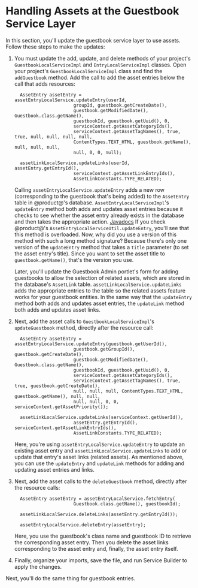 # Handling Assets at the Guestbook Service Layer [](id=handling-assets-at-the-guestbook-service-layer)

In this section, you'll update the guestbook service layer to use assets. Follow 
these steps to make the updates:

1.  You must update the add, update, and delete methods of your project's
    `GuestbookLocalServiceImpl` and `EntryLocalServiceImpl` classes. Open your
    project's `GuestbookLocalServiceImpl` class and find the `addGuestbook` 
    method. Add the call to add the asset entries below the call that adds
    resources: 

          AssetEntry assetEntry = assetEntryLocalService.updateEntry(userId,
                              groupId, guestbook.getCreateDate(),
                              guestbook.getModifiedDate(), Guestbook.class.getName(),
                              guestbookId, guestbook.getUuid(), 0,
                              serviceContext.getAssetCategoryIds(),
                              serviceContext.getAssetTagNames(), true, true, null, null, null, null,
                              ContentTypes.TEXT_HTML, guestbook.getName(), null, null, null,
                              null, 0, 0, null);

          assetLinkLocalService.updateLinks(userId, assetEntry.getEntryId(),
                              serviceContext.getAssetLinkEntryIds(),
                              AssetLinkConstants.TYPE_RELATED);


    Calling `assetEntryLocalService.updateEntry` adds a new row (corresponding
    to the guestbook that's being added) to the `AssetEntry` table in
    @product@'s database. `AssetEntryLocalServiceImpl`'s `updateEntry` method
    both adds and updates asset entries because it checks to see whether the
    asset entry already exists in the database and then takes the appropriate action.
    [Javadocs](https://docs.liferay.com/portal/7.0-latest/javadocs/) 
    If you check @product@'s
    `AssetEntryLocalServiceUtil.updateEntry`, you'll see that this method is
    overloaded. Now, why did you use a version of this method with such a long
    method signature? Because there's only one version of the `updateEntry` method that
    takes a `title` parameter (to set the asset entry's title). Since you want
    to set the asset title to `guestbook.getName()`, that's the version you use.

    Later, you'll update the Guestbook Admin portlet's form for adding
    guestbooks to allow the selection of related assets, which are stored
    in the database's `AssetLink` table. `assetLinkLocalService.updateLinks`
    adds the appropriate entries to the table so the related assets feature
    works for your guestbook entities. In the same way that the `updateEntry` method
    both adds and updates asset entries, the `updateLink` method 
    both adds and updates asset links.

2.  Next, add the asset calls to `GuestbookLocalServiceImpl`'s `updateGuestbook`
    method, directly after the resource call:

          AssetEntry assetEntry = assetEntryLocalService.updateEntry(guestbook.getUserId(),
                              guestbook.getGroupId(), guestbook.getCreateDate(),
                              guestbook.getModifiedDate(), Guestbook.class.getName(),
                              guestbookId, guestbook.getUuid(), 0,
                              serviceContext.getAssetCategoryIds(),
                              serviceContext.getAssetTagNames(), true, true, guestbook.getCreateDate(), 
                              null, null, null, ContentTypes.TEXT_HTML, guestbook.getName(), null, null, 
                              null, null, 0, 0, serviceContext.getAssetPriority());

          assetLinkLocalService.updateLinks(serviceContext.getUserId(),
                              assetEntry.getEntryId(), serviceContext.getAssetLinkEntryIds(),
                              AssetLinkConstants.TYPE_RELATED);

    Here, you're using `assetEntryLocalService.updateEntry` to update an
    existing asset entry and `assetLinkLocalService.updateLinks` to add or
    update that entry's asset links (related assets). As mentioned above, you
    can use the `updateEntry` and `updateLink` methods for adding and updating
    asset entries and links. 

3.  Next, add the asset calls to the `deleteGuestbook` method, directly after the
    resource calls:

          AssetEntry assetEntry = assetEntryLocalService.fetchEntry(
                              Guestbook.class.getName(), guestbookId);

          assetLinkLocalService.deleteLinks(assetEntry.getEntryId());

          assetEntryLocalService.deleteEntry(assetEntry);


    Here, you use the guestbook's class name and guestbook ID to retrieve the
    corresponding asset entry. Then you delete the asset links corresponding to 
    the asset entry and, finally, the asset entry itself. 
 
4.  Finally, organize your imports, save the file, and run Service Builder to
    apply the changes.

Next, you'll do the same thing for guestbook entries. 
